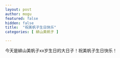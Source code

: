 ```yaml
---
layout: post
author: mogu
featured: false
hidden: false
title:  "祝美帆子生日快乐"
categories: [ 緋山美帆子 ]

---
```


今天是緋山美帆子xx岁生日的大日子！祝美帆子生日快乐！
